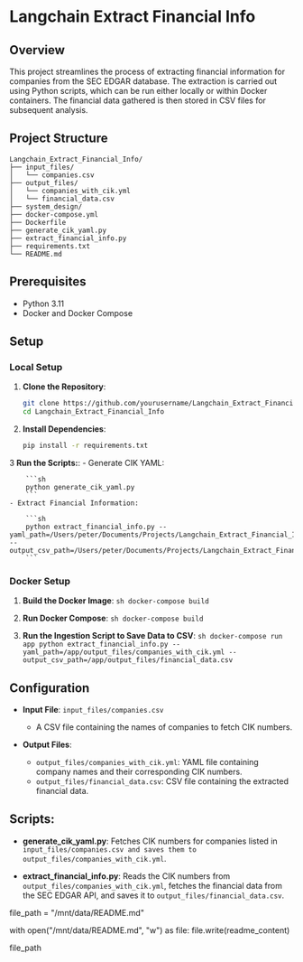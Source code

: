 # Langchain Extract Financial Info

## Overview

This project streamlines the process of extracting financial information for companies from the SEC EDGAR database. The extraction is carried out using Python scripts, which can be run either locally or within Docker containers. The financial data gathered is then stored in CSV files for subsequent analysis.

## Project Structure
```
Langchain_Extract_Financial_Info/
├── input_files/
│   └── companies.csv
├── output_files/
│   └── companies_with_cik.yml
│   └── financial_data.csv
├── system_design/
├── docker-compose.yml
├── Dockerfile
├── generate_cik_yaml.py
├── extract_financial_info.py
├── requirements.txt
└── README.md
```


## Prerequisites

- Python 3.11
- Docker and Docker Compose

## Setup

### Local Setup

1. **Clone the Repository**:
   ```sh
   git clone https://github.com/yourusername/Langchain_Extract_Financial_Info.git
   cd Langchain_Extract_Financial_Info
   ```

2. **Install Dependencies**:
    ```sh
    pip install -r requirements.txt
    ```

3 **Run the Scripts:**:
    - Generate CIK YAML:

        ```sh
        python generate_cik_yaml.py
        ```
    - Extract Financial Information:

        ```sh
        python extract_financial_info.py --yaml_path=/Users/peter/Documents/Projects/Langchain_Extract_Financial_Info/output_files/companies_with_cik.yml --output_csv_path=/Users/peter/Documents/Projects/Langchain_Extract_Financial_Info/output_files/financial_data.csv
        ```


### Docker Setup
1. **Build the Docker Image**:
        ```sh
        docker-compose build
        ```

2. **Run Docker Compose**:
        ```sh
        docker-compose build
        ``` 

3. **Run the Ingestion Script to Save Data to CSV**:
        ```sh
        docker-compose run app python extract_financial_info.py --yaml_path=/app/output_files/companies_with_cik.yml --output_csv_path=/app/output_files/financial_data.csv
        ```

## Configuration
- **Input File**: `input_files/companies.csv`
    - A CSV file containing the names of companies to fetch CIK numbers.

- **Output Files**:
    - `output_files/companies_with_cik.yml`: YAML file containing company names and their corresponding CIK numbers.
    - `output_files/financial_data.csv`: CSV file containing the extracted financial data.


## Scripts:
   - **generate_cik_yaml.py**:
    Fetches CIK numbers for companies listed in `input_files/companies.csv and saves them to output_files/companies_with_cik.yml`.

   - **extract_financial_info.py**:
    Reads the CIK numbers from `output_files/companies_with_cik.yml`, fetches the financial data from the SEC EDGAR API, and saves it to `output_files/financial_data.csv`.

file_path = "/mnt/data/README.md"

with open("/mnt/data/README.md", "w") as file:
    file.write(readme_content)

file_path
